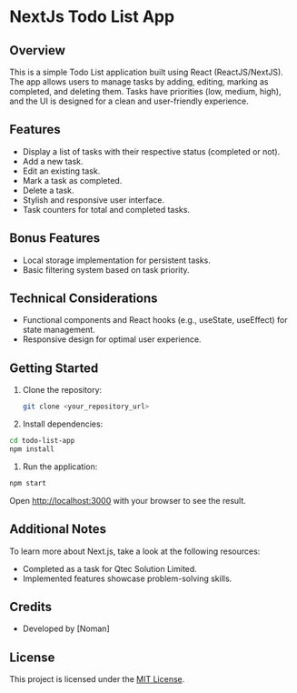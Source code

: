 # NextJs Todo List App

## Overview

This is a simple Todo List application built using React (ReactJS/NextJS). The app allows users to manage tasks by adding, editing, marking as completed, and deleting them. Tasks have priorities (low, medium, high), and the UI is designed for a clean and user-friendly experience.

## Features

- Display a list of tasks with their respective status (completed or not).
- Add a new task.
- Edit an existing task.
- Mark a task as completed.
- Delete a task.
- Stylish and responsive user interface.
- Task counters for total and completed tasks.

## Bonus Features

- Local storage implementation for persistent tasks.
- Basic filtering system based on task priority.

## Technical Considerations

- Functional components and React hooks (e.g., useState, useEffect) for state management.
- Responsive design for optimal user experience.

## Getting Started

1. Clone the repository:

   ```bash
   git clone <your_repository_url>
   ```

2. Install dependencies:

```bash
cd todo-list-app
npm install
```

1. Run the application:

```bash
npm start
```

Open [http://localhost:3000](http://localhost:3000) with your browser to see the result.

## Additional Notes

To learn more about Next.js, take a look at the following resources:

- Completed as a task for Qtec Solution Limited.
- Implemented features showcase problem-solving skills.

## Credits

- Developed by [Noman]

## License

This project is licensed under the [MIT License](LICENSE).
